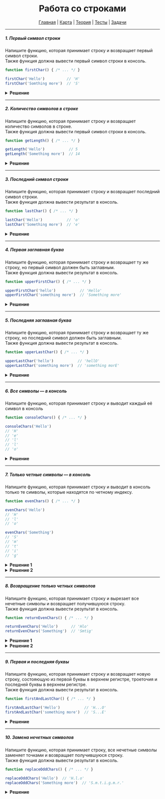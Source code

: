 <div align="center">

# Работа со строками

[Главная](https://github.com/dollaween/junior-roadmap/)
|
[Карта](/roadmap/README.md)
|
[Теория](/theory/README.md)
|
[Тесты](/tests/README.md)
|
[Задачи](/tasks/README.md)

</div>

---

##### 1. Первый символ строки

Напишите функцию, которая принимает строку и возвращает первый символ строки.  
Также функция должна вывести первый символ строки в консоль.

```js
function firstChar() { /* ... */ }

firstChar('Hello')          // 'H'
firstChar('Somthing more')  // 'S'
```

<details><summary><b>Решение</b></summary>
<p>

```js
function firstChar(str) {
  const result = str[0]
  console.log(result)
  return result
}
```

</p>
</details>


---

##### 2. Количество символов в строке

Напишите функцию, которая принимает строку и возвращает количество символов в строке.  
Также функция должна вывести первый символ строки в консоль.

```js
function getLength() { /* ... */ }

getLength('Hello')           // 5
getLength('Something more')  // 14
```

<details><summary><b>Решение</b></summary>
<p>

```js
function getLength(str) {
  const result = str.length
  console.log(result)
  return result
}
```

</p>
</details>

---

##### 3. Последний символ строки

Напишите функцию, которая принимает строку и возвращает последний символ строки.  
Также функция должна вывести результат в консоль.

```js
function lastChar() { /* ... */ }

lastChar('Hello')           // 'o'
lastChar('Something more')  // 'e'
```

<details><summary><b>Решение</b></summary>
<p>

```js
function lastChar(str) {
  const length = str.length
  const result = str[length - 1]
  console.log(result)
  return result
}
```

</p>
</details>

---

##### 4. Первая заглавная буква

Напишите функцию, которая принимает строку и возвращает ту же строку, но первый символ должен быть заглавным.  
Также функция должна вывести результат в консоль.

```js
function upperFirstChar() { /* ... */ }

upperFirstChar('hello')           // 'Hello'
upperFirstChar('something more')  // 'Something more'
```

<details><summary><b>Решение</b></summary>
<p>

```js
function upperFirstChar(str) {
  const firstChar = str[0].toUpperCase()
  const restChars = str.slice(1)
  const result = firstChar + restChars
  console.log(result)
  return result
}
```

</p>
</details>

---

##### 5. Последняя заглавная буква

Напишите функцию, которая принимает строку и возвращает ту же строку, но последний символ должен быть заглавным.  
Также функция должна вывести результат в консоль.

```js
function upperLastChar() { /* ... */ }

upperLastChar('hello')           // 'hellO'
upperLastChar('something more')  // 'something morE'
```

<details><summary><b>Решение</b></summary>
<p>

```js
function upperLastChar(str) {
  const lastChar = str[str.length - 1].toUpperCase()
  const restChars = str.slice(0, str.length - 1)
  const result = restChars + lastChar
  console.log(result)
  return result
}
```

</p>
</details>

---

##### 6. Все символы — в консоль

Напишите функцию, которая принимает строку и выводит каждый её символ в консоль

```js
function consoleChars() { /* ... */ }

consoleChars('Hello')
// 'H'
// 'e'
// 'l'
// 'l'
// 'o'
```

<details><summary><b>Решение</b></summary>
<p>

```js
function consoleChars(str) {
  for (let i = 0; i < str.length; i++) {
    console.log(str[i])
  }
}
```

</p>
</details>

---

##### 7. Только четные символы — в консоль

Напишите функцию, которая принимает строку и выводит в консоль только те символы, которые находятся по четному индексу.

```js
function evenChars() { /* ... */ }

evenChars('Hello')
// 'H'
// 'l'
// 'o'

evenChars('Something')
// 'S'
// 'm'
// 't'
// 'i'
// 'g'
```

<details><summary><b>Решение 1</b></summary>
<p>

```js
function evenChars(str) {
  for (let i = 0; i < str.length; i++) {
    if (i % 2 === 0) {
      console.log(str[i])
    }
  }
}
```

</p>
</details>

<details><summary><b>Решение 2</b></summary>
<p>

```js
function evenChars(str) {
  for (let i = 0; i < str.length; i += 2) {
    console.log(str[i])
  }
}
```

</p>
</details>

---

##### 8. Возвращение только четных символов

Напишите функцию, которая принимает строку и вырезает все нечетные символы и возвращает получившуюся строку.  
Также функция должна вывести результат в консоль.

```js
function returnEvenChars() { /* ... */ }

returnEvenChars('Hello')      // 'Hlo'
returnEvenChars('Something')  // 'Smtig'
```

<details><summary><b>Решение 1</b></summary>
<p>

```js
function returnEvenChars(str) {
  let result = ''

  for (let i = 0; i < str.length; i++) {
    if (i % 2 === 0) {
      result += str[i]
    }
  }
  
  console.log(result)

  return result
}
```

</p>
</details>

<details><summary><b>Решение 2</b></summary>
<p>

```js
function returnEvenChars(str) {
  let result = ''

  for (let i = 0; i < str.length; i += 2) {
    result += str[i]
  }
  
  console.log(result)

  return result
}
```

</p>
</details>

---

##### 9. Первая и последняя буквы

Напишите функцию, которая принимает строку и возвращает новую строку, состояющую из первой буквы в верхнем регистре, троеточия и последней буквы в верхнем регистре.  
Также функция должна вывести результат в консоль.

```js
function firstAndLastChar() { /* ... */ }

firstAndLastChar('Hello')           // 'H...O'
firstAndLastChar('something more')  // 'S...E'
```

<details><summary><b>Решение</b></summary>
<p>

```js
function firstAndLastChar(str) {
  const firstChar = str[0].toUpperCase()
  const lastChar = str[str.length - 1].toUpperCase()
  const result = firstChar + '...' + lastChar

  console.log(result)

  return result
}
```

</p>
</details>

---

##### 10. Замена нечетных символов

Напишите функцию, которая принимает строку, все нечетные символы заменяет точками и возвращает получившуюся строку.  
Также функция должна вывести результат в консоль.

```js
function replaceOddChars() { /* ... */ }

replaceOddChars('Hello')  // 'H.l.o'
replaceOddChars('Something more')  // 'S.m.t.i.g.m.r.'
```

<details><summary><b>Решение</b></summary>
<p>

```js
function replaceOddChars(str) {
  let result = ''
  
  for (let i = 0; i < str.length; i++) {
    if (i % 2 === 0) {
      result += str[i]
    } else {
      result += '.'
    }
  }
  
  console.log(result)
  
  return result
}
```

</p>
</details>





















